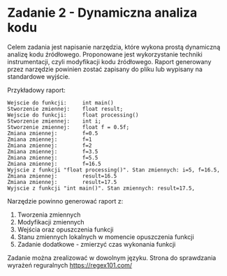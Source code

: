 # Zadanie 2 - Dynamiczna analiza kodu

Celem zadania jest napisanie narzędzia, które wykona prostą dynamiczną analizę kodu źródłowego.
Proponowane jest wykorzystanie techniki instrumentacji, czyli modyfikacji kodu źródłowego.
Raport generowany przez narzędzie powinien zostać zapisany do pliku lub wypisany na standardowe wyjście.

Przykładowy raport:

```console
Wejscie do funkcji:     int main()
Stworzenie zmiennej:    float result; 
Wejscie do funkcji:     float processing()
Stworzenie zmiennej:    int i;
Stworzenie zmiennej:    float f = 0.5f;
Zmiana zmiennej:        f=0.5
Zmiana zmiennej:        f=1
Zmiana zmiennej:        f=2
Zmiana zmiennej:        f=3.5
Zmiana zmiennej:        f=5.5
Zmiana zmiennej:        f=16.5
Wyjscie z funkcji "float processing()". Stan zmiennych: i=5, f=16.5,
Zmiana zmiennej:        result=16.5
Zmiana zmiennej:        result=17.5
Wyjscie z funkcji "int main()". Stan zmiennych: result=17.5,
```

Narzędzie powinno generować raport z:

1. Tworzenia zmiennych
2. Modyfikacji zmiennych
3. Wejścia oraz opuszczenia funkcji
4. Stanu zmiennych lokalnych w momencie opuszczenia funkcji
5. Zadanie dodatkowe - zmierzyć czas wykonania funkcji 

Zadanie można zrealizować w dowolnym języku.
Strona do sprawdzania wyrażeń reguralnych https://regex101.com/